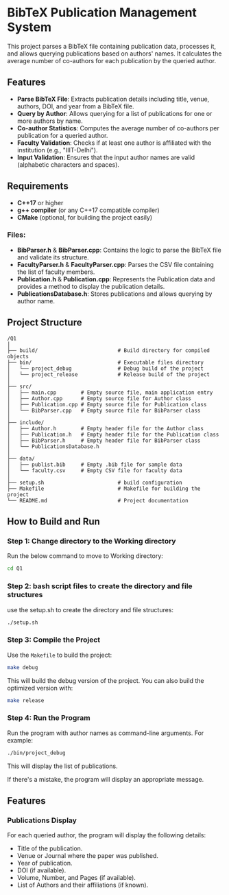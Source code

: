 # BibTeX Publication Management System

This project parses a BibTeX file containing publication data, processes it, and allows querying publications based on authors' names. It calculates the average number of co-authors for each publication by the queried author.

## Features

- **Parse BibTeX File**: Extracts publication details including title, venue, authors, DOI, and year from a BibTeX file.
- **Query by Author**: Allows querying for a list of publications for one or more authors by name.
- **Co-author Statistics**: Computes the average number of co-authors per publication for a queried author.
- **Faculty Validation**: Checks if at least one author is affiliated with the institution (e.g., "IIIT-Delhi").
- **Input Validation**: Ensures that the input author names are valid (alphabetic characters and spaces).

## Requirements

- **C++17** or higher
- **g++ compiler** (or any C++17 compatible compiler)
- **CMake** (optional, for building the project easily)

### Files:
- **BibParser.h** & **BibParser.cpp**: Contains the logic to parse the BibTeX file and validate its structure.
- **FacultyParser.h** & **FacultyParser.cpp**: Parses the CSV file containing the list of faculty members.
- **Publication.h** & **Publication.cpp**: Represents the Publication data and provides a method to display the publication details.
- **PublicationsDatabase.h**: Stores publications and allows querying by author name.

## Project Structure
```
/Q1
│
├── build/                          # Build directory for compiled objects
├── bin/                            # Executable files directory
│   └── project_debug               # Debug build of the project
│   └── project_release             # Release build of the project
│
├── src/
│   ├── main.cpp        # Empty source file, main application entry
│   ├── Author.cpp      # Empty source file for Author class
│   ├── Publication.cpp # Empty source file for Publication class
│   └── BibParser.cpp   # Empty source file for BibParser class
│
├── include/
│   ├── Author.h        # Empty header file for the Author class
│   ├── Publication.h   # Empty header file for the Publication class
│   ├── BibParser.h     # Empty header file for BibParser class
│   └── PublicationsDatabase.h
│
├── data/
│   ├── publist.bib     # Empty .bib file for sample data
│   └── faculty.csv     # Empty CSV file for faculty data
│    
├── setup.sh                        # build configuration
├── Makefile                        # Makefile for building the project
└── README.md                       # Project documentation
```

## How to Build and Run

### **Step 1: Change directory to the Working directory**

Run the below command to move to Working directory:

```bash
cd Q1
```

### **Step 2: bash script files to create the directory and file structures**

use the setup.sh to create the directory and file structures:

```bash
./setup.sh
```
### **Step 3: Compile the Project**

Use the `Makefile` to build the project:

```bash
make debug
```
This will build the debug version of the project. You can also build the optimized version with:
```bash
make release
```
### **Step 4: Run the Program**

Run the program with author names as command-line arguments. For example:

```bash
./bin/project_debug
```
This will display the list of publications.

If there's a mistake, the program will display an appropriate message.


## **Features**
### **Publications Display**
For each queried author, the program will display the following details:

- Title of the publication.
- Venue or Journal where the paper was published.
- Year of publication.
- DOI (if available).
- Volume, Number, and Pages (if available).
- List of Authors and their affiliations (if known).
